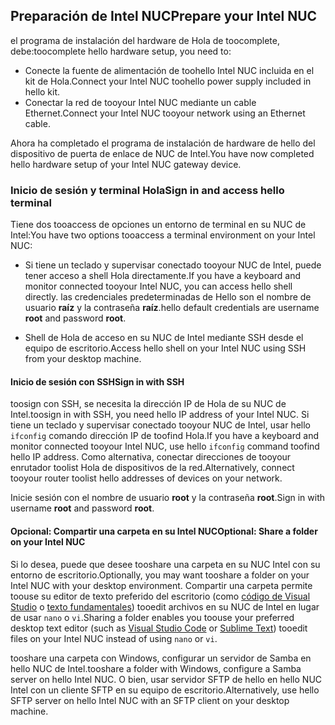 ## <a name="prepare-your-intel-nuc"></a><span data-ttu-id="aee62-101">Preparación de Intel NUC</span><span class="sxs-lookup"><span data-stu-id="aee62-101">Prepare your Intel NUC</span></span>

<span data-ttu-id="aee62-102">el programa de instalación del hardware de Hola de toocomplete, debe:</span><span class="sxs-lookup"><span data-stu-id="aee62-102">toocomplete hello hardware setup, you need to:</span></span>

- <span data-ttu-id="aee62-103">Conecte la fuente de alimentación de toohello Intel NUC incluida en el kit de Hola.</span><span class="sxs-lookup"><span data-stu-id="aee62-103">Connect your Intel NUC toohello power supply included in hello kit.</span></span>
- <span data-ttu-id="aee62-104">Conectar la red de tooyour Intel NUC mediante un cable Ethernet.</span><span class="sxs-lookup"><span data-stu-id="aee62-104">Connect your Intel NUC tooyour network using an Ethernet cable.</span></span>

<span data-ttu-id="aee62-105">Ahora ha completado el programa de instalación de hardware de hello del dispositivo de puerta de enlace de NUC de Intel.</span><span class="sxs-lookup"><span data-stu-id="aee62-105">You have now completed hello hardware setup of your Intel NUC gateway device.</span></span>

### <a name="sign-in-and-access-hello-terminal"></a><span data-ttu-id="aee62-106">Inicio de sesión y terminal Hola</span><span class="sxs-lookup"><span data-stu-id="aee62-106">Sign in and access hello terminal</span></span>

<span data-ttu-id="aee62-107">Tiene dos tooaccess de opciones un entorno de terminal en su NUC de Intel:</span><span class="sxs-lookup"><span data-stu-id="aee62-107">You have two options tooaccess a terminal environment on your Intel NUC:</span></span>

- <span data-ttu-id="aee62-108">Si tiene un teclado y supervisar conectado tooyour NUC de Intel, puede tener acceso a shell Hola directamente.</span><span class="sxs-lookup"><span data-stu-id="aee62-108">If you have a keyboard and monitor connected tooyour Intel NUC, you can access hello shell directly.</span></span> <span data-ttu-id="aee62-109">las credenciales predeterminadas de Hello son el nombre de usuario **raíz** y la contraseña **raíz**.</span><span class="sxs-lookup"><span data-stu-id="aee62-109">hello default credentials are username **root** and password **root**.</span></span>

- <span data-ttu-id="aee62-110">Shell de Hola de acceso en su NUC de Intel mediante SSH desde el equipo de escritorio.</span><span class="sxs-lookup"><span data-stu-id="aee62-110">Access hello shell on your Intel NUC using SSH from your desktop machine.</span></span>

#### <a name="sign-in-with-ssh"></a><span data-ttu-id="aee62-111">Inicio de sesión con SSH</span><span class="sxs-lookup"><span data-stu-id="aee62-111">Sign in with SSH</span></span>

<span data-ttu-id="aee62-112">toosign con SSH, se necesita la dirección IP de Hola de su NUC de Intel.</span><span class="sxs-lookup"><span data-stu-id="aee62-112">toosign in with SSH, you need hello IP address of your Intel NUC.</span></span> <span data-ttu-id="aee62-113">Si tiene un teclado y supervisar conectado tooyour NUC de Intel, usar hello `ifconfig` comando dirección IP de toofind Hola.</span><span class="sxs-lookup"><span data-stu-id="aee62-113">If you have a keyboard and monitor connected tooyour Intel NUC, use hello `ifconfig` command toofind hello IP address.</span></span> <span data-ttu-id="aee62-114">Como alternativa, conectar direcciones de tooyour enrutador toolist Hola de dispositivos de la red.</span><span class="sxs-lookup"><span data-stu-id="aee62-114">Alternatively, connect tooyour router toolist hello addresses of devices on your network.</span></span>

<span data-ttu-id="aee62-115">Inicie sesión con el nombre de usuario **root** y la contraseña **root**.</span><span class="sxs-lookup"><span data-stu-id="aee62-115">Sign in with username **root** and password **root**.</span></span>

#### <a name="optional-share-a-folder-on-your-intel-nuc"></a><span data-ttu-id="aee62-116">Opcional: Compartir una carpeta en su Intel NUC</span><span class="sxs-lookup"><span data-stu-id="aee62-116">Optional: Share a folder on your Intel NUC</span></span>

<span data-ttu-id="aee62-117">Si lo desea, puede que desee tooshare una carpeta en su NUC Intel con su entorno de escritorio.</span><span class="sxs-lookup"><span data-stu-id="aee62-117">Optionally, you may want tooshare a folder on your Intel NUC with your desktop environment.</span></span> <span data-ttu-id="aee62-118">Compartir una carpeta permite toouse su editor de texto preferido del escritorio (como [código de Visual Studio](https://code.visualstudio.com/) o [texto fundamentales](http://www.sublimetext.com/)) tooedit archivos en su NUC de Intel en lugar de usar `nano` o `vi`.</span><span class="sxs-lookup"><span data-stu-id="aee62-118">Sharing a folder enables you toouse your preferred desktop text editor (such as [Visual Studio Code](https://code.visualstudio.com/) or [Sublime Text](http://www.sublimetext.com/)) tooedit files on your Intel NUC instead of using `nano` or `vi`.</span></span>

<span data-ttu-id="aee62-119">tooshare una carpeta con Windows, configurar un servidor de Samba en hello NUC de Intel.</span><span class="sxs-lookup"><span data-stu-id="aee62-119">tooshare a folder with Windows, configure a Samba server on hello Intel NUC.</span></span> <span data-ttu-id="aee62-120">O bien, usar servidor SFTP de hello en hello NUC Intel con un cliente SFTP en su equipo de escritorio.</span><span class="sxs-lookup"><span data-stu-id="aee62-120">Alternatively, use hello SFTP server on hello Intel NUC with an SFTP client on your desktop machine.</span></span>
